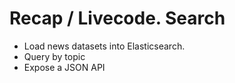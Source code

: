 # Recap / Livecode. Search

- Load news datasets into Elasticsearch.
- Query by topic
- Expose a JSON API
